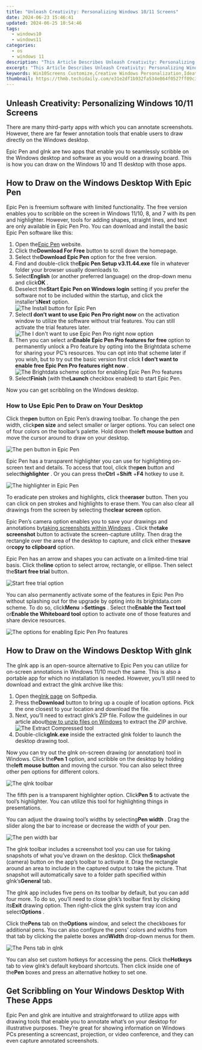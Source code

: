 ```yaml
---
title: "Unleash Creativity: Personalizing Windows 10/11 Screens"
date: 2024-06-23 15:46:41
updated: 2024-06-25 10:54:46
tags:
  - windows10
  - windows11
categories:
  - os
  - windows 11
description: "This Article Describes Unleash Creativity: Personalizing Windows 10/11 Screens"
excerpt: "This Article Describes Unleash Creativity: Personalizing Windows 10/11 Screens"
keywords: Win10Screens Customize,Creative Windows Personalization,Ideate PC Settings,SysDesign Themes Window,Innovative UI Windows,Personalized Screen Design,Artistic Desktop W10/W11
thumbnail: https://thmb.techidaily.com/e31e2df1b932fa534e864f0527ff09c3f70b9b1af5b4d099ffd7c19407e1d66e.png
---
```


## Unleash Creativity: Personalizing Windows 10/11 Screens

 There are many third-party apps with which you can annotate screenshots. However, there are far fewer annotation tools that enable users to draw directly on the Windows desktop.

 Epic Pen and gInk are two apps that enable you to seamlessly scribble on the Windows desktop and software as you would on a drawing board. This is how you can draw on the Windows 10 and 11 desktop with those apps.

## How to Draw on the Windows Desktop With Epic Pen

 Epic Pen is freemium software with limited functionality. The free version enables you to scribble on the screen in Windows 11/10, 8, and 7 with its pen and highlighter. However, tools for adding shapes, straight lines, and text are only available in Epic Pen Pro. You can download and install the basic Epic Pen software like this:

1. Open the[Epic Pen](https://epicpen.com/) website.
2. Click the**Download For Free** button to scroll down the homepage.
3. Select the**Download Epic Pen** option for the free version.
4. Find and double-click the**Epic Pen Setup v3.11.44.exe** file in whatever folder your browser usually downloads to.
5. Select**English** (or another preferred language) on the drop-down menu and click**OK** .
6. Deselect the**Start Epic Pen on Windows login** setting if you prefer the software not to be included within the startup, and click the installer’s**Next** option.  
![The Install button for Epic Pen](https://static1.makeuseofimages.com/wordpress/wp-content/uploads/2023/01/the-install-option2.jpg)
7. Select**I don’t want to use Epic Pen Pro right now** on the activation window to utilize the software without trial features. You can still activate the trial features later.  
![The I don't want to use Epic Pen Pro right now option](https://static1.makeuseofimages.com/wordpress/wp-content/uploads/2023/01/epic-pen-setup-window.jpg)
8. Then you can select an**Enable Epic Pen Pro features for free** option to permanently unlock a Pro feature by opting into the Brightdata scheme for sharing your PC’s resources. You can opt into that scheme later if you wish, but to try out the basic version first click **I don’t want to enable free Epic Pen Pro features right now** .  
![The Brightdata scheme option for enabling Epic Pen Pro features](https://static1.makeuseofimages.com/wordpress/wp-content/uploads/2023/01/enable-epic-pen-pro-features-option.jpg)
9. Select**Finish** (with the**Launch** checkbox enabled) to start Epic Pen.

Now you can get scribbling on the Windows desktop.

### How to Use Epic Pen to Draw on Your Desktop

 Click the**pen** button on Epic Pen’s drawing toolbar. To change the pen width, click**pen size** and select smaller or larger options. You can select one of four colors on the toolbar’s palette. Hold down the**left mouse button** and move the cursor around to draw on your desktop.

![The pen button in Epic Pen](https://static1.makeuseofimages.com/wordpress/wp-content/uploads/2023/01/the-drawing-option.jpg)

 Epic Pen has a transparent highlighter you can use for highlighting on-screen text and details. To access that tool, click the**pen** button and select**highlighter** . Or you can press the**Ctrl** +**Shift** +**F4** hotkey to use it.

![The highlighter in Epic Pen](https://static1.makeuseofimages.com/wordpress/wp-content/uploads/2023/01/the-highligher-in-epic-pen.jpg)

 To eradicate pen strokes and highlights, click the**eraser** button. Then you can click on pen strokes and highlights to erase them. You can also clear all drawings from the screen by selecting the**clear screen** option.

 Epic Pen’s camera option enables you to save your drawings and annotations by[taking screenshots within Windows](https://www.makeuseof.com/take-screenshot-windows-11/) . Click the**take screenshot** button to activate the screen-capture utility. Then drag the rectangle over the area of the desktop to capture, and click either the**save** or**copy to clipboard** option.

 Epic Pen has an arrow and shapes you can activate on a limited-time trial basis. Click the**line** option to select arrow, rectangle, or ellipse. Then select the**Start free trial** button.

![Start free trial option](https://static1.makeuseofimages.com/wordpress/wp-content/uploads/2023/01/start-free-trial-option.jpg)

 You can also permanently activate some of the features in Epic Pen Pro without splashing out for the upgrade by opting into its brightdata.com scheme. To do so, click**Menu** \>**Settings** . Select the**Enable the Text tool** or**Enable the Whiteboard tool** option to activate one of those features and share device resources.

![The options for enabling Epic Pen Pro features](https://static1.makeuseofimages.com/wordpress/wp-content/uploads/2023/01/enable-pro-features-settings.jpg)

## How to Draw on the Windows Desktop With gInk

 The gInk app is an open-source alternative to Epic Pen you can utilize for on-screen annotations in Windows 11/10 much the same. This is also a portable app for which no installation is needed. However, you’ll still need to download and extract the gInk archive like this:

1. Open the[gInk page](https://www.softpedia.com/get/Multimedia/Graphic/Graphic-Others/gInk.shtml) on Softpedia.
2. Press the**Download** button to bring up a couple of location options. Pick the one closest to your location and download the file.
3. Next, you’ll need to extract gInk’s ZIP file. Follow the guidelines in our article about[how to unzip files on Windows](https://www.makeuseof.com/unzip-files-windows-10/) to extract the ZIP archive.  
![The Extract Compressed tool](https://static1.makeuseofimages.com/wordpress/wp-content/uploads/2023/01/extract-compressed-window3.jpg)
4. Double-click**gInk.exe** inside the extracted gInk folder to launch the desktop drawing tool.

 Now you can try out the gInk on-screen drawing (or annotation) tool in Windows. Click the**Pen 1** option, and scribble on the desktop by holding the**left mouse button** and moving the cursor. You can also select three other pen options for different colors.

![The qInk toolbar](https://static1.makeuseofimages.com/wordpress/wp-content/uploads/2023/01/qink-toolbar.jpg)

 The fifth pen is a transparent highlighter option. Click**Pen 5** to activate the tool’s highlighter. You can utilize this tool for highlighting things in presentations.

 You can adjust the drawing tool’s widths by selecting**Pen width** . Drag the slider along the bar to increase or decrease the width of your pen.

![The pen width bar](https://static1.makeuseofimages.com/wordpress/wp-content/uploads/2023/01/pen-width-option.jpg)

 The gInk toolbar includes a screenshot tool you can use for taking snapshots of what you’ve drawn on the desktop. Click the**Snapshot** (camera) button on the app’s toolbar to activate it. Drag the rectangle around an area to include in the captured output to take the picture. That snapshot will automatically save to a folder path specified within gInk’s**General** tab.

 The gInk app includes five pens on its toolbar by default, but you can add four more. To do so, you’ll need to close gInk’s toolbar first by clicking its**Exit** drawing option. Then right-click the gInk system tray icon and select**Options** .

 Click the**Pens** tab on the**Options** window, and select the checkboxes for additional pens. You can also configure the pens’ colors and widths from that tab by clicking the palette boxes and**Width** drop-down menus for them.

![The Pens tab in qInk](https://static1.makeuseofimages.com/wordpress/wp-content/uploads/2023/01/pens-tab.jpg)

 You can also set custom hotkeys for accessing the pens. Click the**Hotkeys** tab to view gInk’s default keyboard shortcuts. Then click inside one of the**Pen** boxes and press an alternative hotkey to set one.

## Get Scribbling on Your Windows Desktop With These Apps

 Epic Pen and gInk are intuitive and straightforward to utilize apps with drawing tools that enable you to annotate what’s on your desktop for illustrative purposes. They’re great for showing information on Windows PCs presenting a screencast, projection, or video conference, and they can even capture annotated screenshots.

<ins class="adsbygoogle"
     style="display:block"
     data-ad-format="autorelaxed"
     data-ad-client="ca-pub-7571918770474297"
     data-ad-slot="1223367746"></ins>



<ins class="adsbygoogle"
     style="display:block"
     data-ad-client="ca-pub-7571918770474297"
     data-ad-slot="8358498916"
     data-ad-format="auto"
     data-full-width-responsive="true"></ins>
